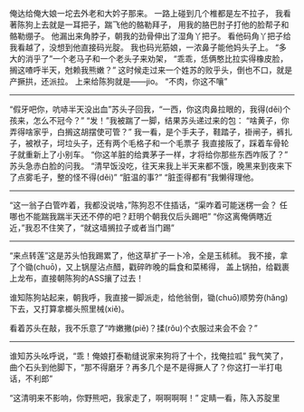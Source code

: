 俺达给俺大娘一坨去外老和大妗子那来。
一路上碰到几个椎都是左不拉子，
我看著陈狗上去就是一耳把子，踹飞他的骼勒拜子，
用我的胳巴肘子打他的脸帮子和骼勒绷子。
他漏出来角脖子，朝我的劲骨伸出了湿角丫把子。
看他码角丫把子给我看越了，没想到他直接码光腚。
我也码光筋娘，一浓鼻子能他妈头子上。
“多大的消乎了”一个老马子和一个老头子来劝架，
“乖乖，恁俩憨比拉实得橡皮脸，搁这喳呼半天，尅赖我熊嫩？”
这时候走过来一个姓苏的败乎头，倒也不口，就是产撅拱，还派拉。
上来给陈狗就是——jio。
“不肉，你这不嚷”

--- 

“假牙吧你，吭哧半天没出血”苏头子回我，“一西，你这肉鼻拉眼的，我得(děi)个孩来，怎么不冠今？”
“发！”我被踹了一脚，结果苏头递过来的包：
“啥黄子，你弄得啥家乎，白搁这胡摆使可管？”
我一看，是个手夫子，鞋踏子，褂闸子，裤扎子，被袱子，坷垃头子，还有两个毛格子和一个毛票子
我直接阪了，踩着车骨轮子就重新上了小别车。
“你这羊脏的给粪茅子一样，才将给你那些东西咋阪了？”
苏头急赤白脸的问我。
“清早饭没吃，往天来我上半天来都不饿，晚黑来到夜来下了点雾毛子，整的怪不得(děi)”
“脏温的事?”
“脏歪得都有”我懒得理他。

--- 
“这一翁子白管咋着，我都没说啥，”陈狗忍不住插话，“渠咋着可能迷楞一会？
任哪也不能踹我踹半天还不停的吧？赶明个朝我仅后头踢吧”
“你这离俺俩瞎近近，”我忍不住笑了，“就这墙搁拉子或者当门踢”

--- 

“来点转莲”这是苏头怕我踢累了，他这草扩子一卜冷，全是玉秫秫。
我不接，拿了个锄(chuō)，又上锅屋沾点醋，戳碎昨晚的扁食和菜稀得，
盖上锅拍，给戳裹上龙布，直接朝陈狗的ASS攘了过去！

谁知陈狗站起来，朝我呼，我直接一脚派走，给他翁倒，锄(chuō)顺势夯(hǎng)下去，又打算拿榔头照里械(xiě)。

看着苏头在敲，我不乐意了“咋嫩撇(piě)？揉(rǒu)个衣服过来会不会？”

--- 

谁知苏头吆呼说，“乖！俺娘打泰勒缝说家来狗将了十个，找俺拉呱”
我气笑了，曲个石头到他脚下，“那不得磨牙？再多几个是不是得撅人了？你这打一半打电话，不利郎”

“这清明来不影响，你野熊吧，我家走了，啊啊啊啊！”
定睛一看，陈入苏腚里
